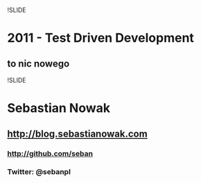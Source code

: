 !SLIDE
# 2011 - Test Driven Development #
## to nic nowego ##

!SLIDE
# Sebastian Nowak
## http://blog.sebastianowak.com ##
### http://github.com/seban ###
### Twitter: @sebanpl ###